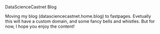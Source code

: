 DataScienceCastnet Blog

Moving my blog (datasciencecastnet.home.blog) to fastpages. Evetually this will have a custom domain, and some fancy bells and whistles. But for now, I hope you enjoy the content!
